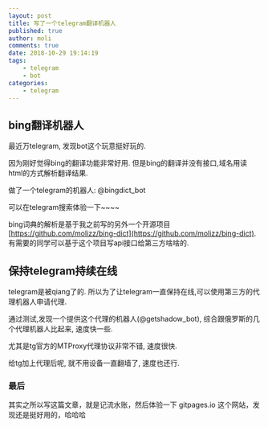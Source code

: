 ```yaml
---
layout: post
title: 写了一个telegram翻译机器人
published: true
author: moli
comments: true
date: 2018-10-29 19:14:19
tags:
    - telegram
    - bot
categories:
    - telegram
---
```


## bing翻译机器人

最近万telegram, 发现bot这个玩意挺好玩的.

因为刚好觉得bing的翻译功能非常好用. 但是bing的翻译并没有接口,域名用读html的方式解析翻译结果.

做了一个telegram的机器人: @bingdict_bot

可以在telegram搜索体验一下~~~~

bing词典的解析是基于我之前写的另外一个开源项目[https://github.com/molizz/bing-dict](https://github.com/molizz/bing-dict). 
有需要的同学可以基于这个项目写api接口给第三方啥啥的.

## 保持telegram持续在线

telegram是被qiang了的. 所以为了让telegram一直保持在线,可以使用第三方的代理机器人申请代理. 

通过测试,发现一个提供这个代理的机器人(@getshadow_bot), 综合跟俄罗斯的几个代理机器人比起来, 速度快一些.

尤其是tg官方的MTProxy代理协议非常不错, 速度很快. 

给tg加上代理后呢, 就不用设备一直翻墙了, 速度也还行.


### 最后

其实之所以写这篇文章，就是记流水账，然后体验一下 gitpages.io 这个网站，发现还是挺好用的，哈哈哈